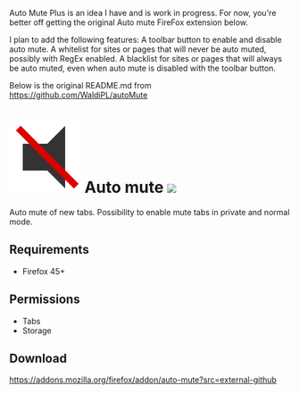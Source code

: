 Auto Mute Plus is an idea I have and is work in progress. For now, you're better off getting the original Auto mute FireFox extension below.

I plan to add the following features:
A toolbar button to enable and disable auto mute.
A whitelist for sites or pages that will never be auto muted, possibly with RegEx enabled.
A blacklist for sites or pages that will always be auto muted, even when auto mute is disabled with the toolbar button.

Below is the original README.md from https://github.com/WaldiPL/autoMute

# ![](src/icons/icon.svg) Auto mute ![](https://img.shields.io/amo/v/auto-mute.svg)
Auto mute of new tabs. Possibility to enable mute tabs in private and normal mode.

## Requirements
- Firefox 45+

## Permissions
- Tabs
- Storage

## Download
https://addons.mozilla.org/firefox/addon/auto-mute?src=external-github
